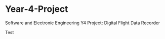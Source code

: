 # Year-4-Project
 Software and Electronic Engineering Y4 Project: Digital Flight Data Recorder

 Test
 
